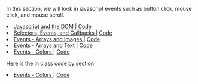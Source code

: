In this section, we will look in javascript events such as button click, mouse click, and mouse scroll. 
<li>
    <a href="https://mathuramg.com/IMA-Low-Res-Connections-Lab/Week_02|JS_Events/2.1_JS_DOM_Inspector/index.html"
        target="_blank">
        Javascript and the DOM
    </a>
    |
    <a href="https://github.com/MathuraMG/IMA-Low-Res-Connections-Lab/tree/master/Week_02|JS_Events/2.1_JS_DOM_Inspector"
        target="_blank">
        Code
    </a>
</li>
<li>
    <a href="https://mathuramg.com/IMA-Low-Res-Connections-Lab/Week_02|JS_Events/2.2_Events/index.html"
        target="_blank">
        Selectors, Events, and Callbacks
    </a>
    |
    <a href="https://github.com/MathuraMG/IMA-Low-Res-Connections-Lab/tree/master/Week_02|JS_Events/2.2_Events"
        target="_blank">
        Code
    </a>
</li>
<li>
    <a href="https://mathuramg.com/IMA-Low-Res-Connections-Lab/Week_02|JS_Events/2.2_Events_arrays_images/index.html"
        target="_blank">
        Events - Arrays and Images
    </a>
    |
    <a href="https://github.com/MathuraMG/IMA-Low-Res-Connections-Lab/tree/master/Week_02|JS_Events/2.2_Events_arrays_images"
        target="_blank">
        Code
    </a>
</li>
<li>
    <a href="https://mathuramg.com/IMA-Low-Res-Connections-Lab/Week_02|JS_Events/2.2_Events_arrays_text/index.html"
        target="_blank">
        Events - Arrays and Text
    </a>
    |
    <a href="https://github.com/MathuraMG/IMA-Low-Res-Connections-Lab/tree/master/Week_02|JS_Events/2.2_Events_arrays_text"
        target="_blank">
        Code
    </a>
</li>
<li>
    <a href="https://mathuramg.com/IMA-Low-Res-Connections-Lab/Week_02|JS_Events/2.2_Events_color/index.html"
        target="_blank">
        Events - Colors
    </a>
    |
    <a href="https://github.com/MathuraMG/IMA-Low-Res-Connections-Lab/tree/master/Week_02|JS_Events/2.2_Events_color"
        target="_blank">
        Code
    </a>
</li>

Here is the in class code by section
<li>
    <a href="https://mathuramg.com/IMA-Low-Res-Connections-Lab/Week_02|JS_Events/In_Class_Section_1/index.html"
        target="_blank">
        Events - Colors
    </a>
    |
    <a href="https://github.com/MathuraMG/IMA-Low-Res-Connections-Lab/tree/master/Week_02|JS_Events/In_Class_Section_1/"
        target="_blank">
        Code
    </a>
</li>